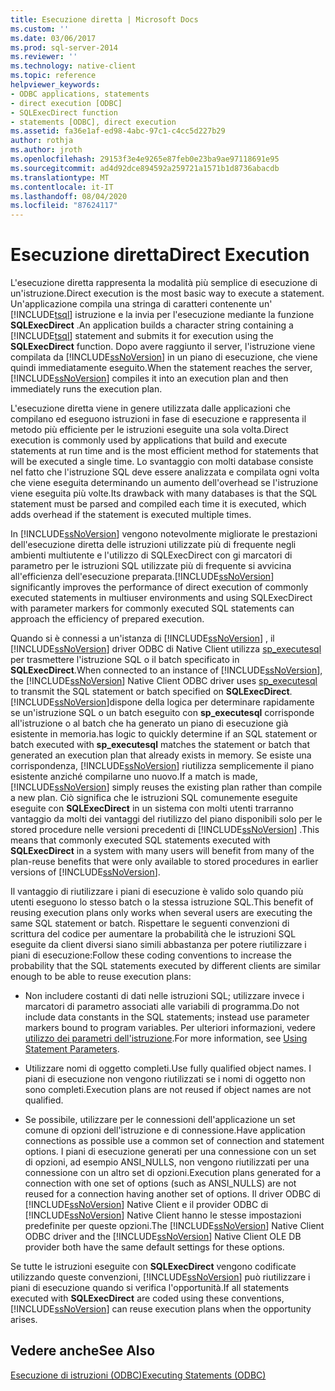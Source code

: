 ```yaml
---
title: Esecuzione diretta | Microsoft Docs
ms.custom: ''
ms.date: 03/06/2017
ms.prod: sql-server-2014
ms.reviewer: ''
ms.technology: native-client
ms.topic: reference
helpviewer_keywords:
- ODBC applications, statements
- direct execution [ODBC]
- SQLExecDirect function
- statements [ODBC], direct execution
ms.assetid: fa36e1af-ed98-4abc-97c1-c4cc5d227b29
author: rothja
ms.author: jroth
ms.openlocfilehash: 29153f3e4e9265e87feb0e23ba9ae97118691e95
ms.sourcegitcommit: ad4d92dce894592a259721a1571b1d8736abacdb
ms.translationtype: MT
ms.contentlocale: it-IT
ms.lasthandoff: 08/04/2020
ms.locfileid: "87624117"
---
```

# <a name="direct-execution"></a><span data-ttu-id="40e83-102">Esecuzione diretta</span><span class="sxs-lookup"><span data-stu-id="40e83-102">Direct Execution</span></span>
  <span data-ttu-id="40e83-103">L'esecuzione diretta rappresenta la modalità più semplice di esecuzione di un'istruzione.</span><span class="sxs-lookup"><span data-stu-id="40e83-103">Direct execution is the most basic way to execute a statement.</span></span> <span data-ttu-id="40e83-104">Un'applicazione compila una stringa di caratteri contenente un' [!INCLUDE[tsql](../../../includes/tsql-md.md)] istruzione e la invia per l'esecuzione mediante la funzione **SQLExecDirect** .</span><span class="sxs-lookup"><span data-stu-id="40e83-104">An application builds a character string containing a [!INCLUDE[tsql](../../../includes/tsql-md.md)] statement and submits it for execution using the **SQLExecDirect** function.</span></span> <span data-ttu-id="40e83-105">Dopo avere raggiunto il server, l'istruzione viene compilata da [!INCLUDE[ssNoVersion](../../../includes/ssnoversion-md.md)] in un piano di esecuzione, che viene quindi immediatamente eseguito.</span><span class="sxs-lookup"><span data-stu-id="40e83-105">When the statement reaches the server, [!INCLUDE[ssNoVersion](../../../includes/ssnoversion-md.md)] compiles it into an execution plan and then immediately runs the execution plan.</span></span>  
  
 <span data-ttu-id="40e83-106">L'esecuzione diretta viene in genere utilizzata dalle applicazioni che compilano ed eseguono istruzioni in fase di esecuzione e rappresenta il metodo più efficiente per le istruzioni eseguite una sola volta.</span><span class="sxs-lookup"><span data-stu-id="40e83-106">Direct execution is commonly used by applications that build and execute statements at run time and is the most efficient method for statements that will be executed a single time.</span></span> <span data-ttu-id="40e83-107">Lo svantaggio con molti database consiste nel fatto che l'istruzione SQL deve essere analizzata e compilata ogni volta che viene eseguita determinando un aumento dell'overhead se l'istruzione viene eseguita più volte.</span><span class="sxs-lookup"><span data-stu-id="40e83-107">Its drawback with many databases is that the SQL statement must be parsed and compiled each time it is executed, which adds overhead if the statement is executed multiple times.</span></span>  
  
 <span data-ttu-id="40e83-108">In [!INCLUDE[ssNoVersion](../../../includes/ssnoversion-md.md)] vengono notevolmente migliorate le prestazioni dell'esecuzione diretta delle istruzioni utilizzate più di frequente negli ambienti multiutente e l'utilizzo di SQLExecDirect con gi marcatori di parametro per le istruzioni SQL utilizzate più di frequente si avvicina all'efficienza dell'esecuzione preparata.</span><span class="sxs-lookup"><span data-stu-id="40e83-108">[!INCLUDE[ssNoVersion](../../../includes/ssnoversion-md.md)] significantly improves the performance of direct execution of commonly executed statements in multiuser environments and using SQLExecDirect with parameter markers for commonly executed SQL statements can approach the efficiency of prepared execution.</span></span>  
  
 <span data-ttu-id="40e83-109">Quando si è connessi a un'istanza di [!INCLUDE[ssNoVersion](../../../includes/ssnoversion-md.md)] , il [!INCLUDE[ssNoVersion](../../../includes/ssnoversion-md.md)] driver ODBC di Native Client utilizza [sp_executesql](/sql/relational-databases/system-stored-procedures/sp-executesql-transact-sql) per trasmettere l'istruzione SQL o il batch specificato in **SQLExecDirect**.</span><span class="sxs-lookup"><span data-stu-id="40e83-109">When connected to an instance of [!INCLUDE[ssNoVersion](../../../includes/ssnoversion-md.md)], the [!INCLUDE[ssNoVersion](../../../includes/ssnoversion-md.md)] Native Client ODBC driver uses [sp_executesql](/sql/relational-databases/system-stored-procedures/sp-executesql-transact-sql) to transmit the SQL statement or batch specified on **SQLExecDirect**.</span></span> [!INCLUDE[ssNoVersion](../../../includes/ssnoversion-md.md)]<span data-ttu-id="40e83-110">dispone della logica per determinare rapidamente se un'istruzione SQL o un batch eseguito con **sp_executesql** corrisponde all'istruzione o al batch che ha generato un piano di esecuzione già esistente in memoria.</span><span class="sxs-lookup"><span data-stu-id="40e83-110">has logic to quickly determine if an SQL statement or batch executed with **sp_executesql** matches the statement or batch that generated an execution plan that already exists in memory.</span></span> <span data-ttu-id="40e83-111">Se esiste una corrispondenza, [!INCLUDE[ssNoVersion](../../../includes/ssnoversion-md.md)] riutilizza semplicemente il piano esistente anziché compilarne uno nuovo.</span><span class="sxs-lookup"><span data-stu-id="40e83-111">If a match is made, [!INCLUDE[ssNoVersion](../../../includes/ssnoversion-md.md)] simply reuses the existing plan rather than compile a new plan.</span></span> <span data-ttu-id="40e83-112">Ciò significa che le istruzioni SQL comunemente eseguite eseguite con **SQLExecDirect** in un sistema con molti utenti trarranno vantaggio da molti dei vantaggi del riutilizzo del piano disponibili solo per le stored procedure nelle versioni precedenti di [!INCLUDE[ssNoVersion](../../../includes/ssnoversion-md.md)] .</span><span class="sxs-lookup"><span data-stu-id="40e83-112">This means that commonly executed SQL statements executed with **SQLExecDirect** in a system with many users will benefit from many of the plan-reuse benefits that were only available to stored procedures in earlier versions of [!INCLUDE[ssNoVersion](../../../includes/ssnoversion-md.md)].</span></span>  
  
 <span data-ttu-id="40e83-113">Il vantaggio di riutilizzare i piani di esecuzione è valido solo quando più utenti eseguono lo stesso batch o la stessa istruzione SQL.</span><span class="sxs-lookup"><span data-stu-id="40e83-113">This benefit of reusing execution plans only works when several users are executing the same SQL statement or batch.</span></span> <span data-ttu-id="40e83-114">Rispettare le seguenti convenzioni di scrittura del codice per aumentare la probabilità che le istruzioni SQL eseguite da client diversi siano simili abbastanza per potere riutilizzare i piani di esecuzione:</span><span class="sxs-lookup"><span data-stu-id="40e83-114">Follow these coding conventions to increase the probability that the SQL statements executed by different clients are similar enough to be able to reuse execution plans:</span></span>  
  
-   <span data-ttu-id="40e83-115">Non includere costanti di dati nelle istruzioni SQL; utilizzare invece i marcatori di parametro associati alle variabili di programma.</span><span class="sxs-lookup"><span data-stu-id="40e83-115">Do not include data constants in the SQL statements; instead use parameter markers bound to program variables.</span></span> <span data-ttu-id="40e83-116">Per ulteriori informazioni, vedere [utilizzo dei parametri dell'istruzione](../using-statement-parameters.md).</span><span class="sxs-lookup"><span data-stu-id="40e83-116">For more information, see [Using Statement Parameters](../using-statement-parameters.md).</span></span>  
  
-   <span data-ttu-id="40e83-117">Utilizzare nomi di oggetto completi.</span><span class="sxs-lookup"><span data-stu-id="40e83-117">Use fully qualified object names.</span></span> <span data-ttu-id="40e83-118">I piani di esecuzione non vengono riutilizzati se i nomi di oggetto non sono completi.</span><span class="sxs-lookup"><span data-stu-id="40e83-118">Execution plans are not reused if object names are not qualified.</span></span>  
  
-   <span data-ttu-id="40e83-119">Se possibile, utilizzare per le connessioni dell'applicazione un set comune di opzioni dell'istruzione e di connessione.</span><span class="sxs-lookup"><span data-stu-id="40e83-119">Have application connections as possible use a common set of connection and statement options.</span></span> <span data-ttu-id="40e83-120">I piani di esecuzione generati per una connessione con un set di opzioni, ad esempio ANSI_NULLS, non vengono riutilizzati per una connessione con un altro set di opzioni.</span><span class="sxs-lookup"><span data-stu-id="40e83-120">Execution plans generated for a connection with one set of options (such as ANSI_NULLS) are not reused for a connection having another set of options.</span></span> <span data-ttu-id="40e83-121">Il driver ODBC di [!INCLUDE[ssNoVersion](../../../includes/ssnoversion-md.md)] Native Client e il provider ODBC di [!INCLUDE[ssNoVersion](../../../includes/ssnoversion-md.md)] Native Client hanno le stesse impostazioni predefinite per queste opzioni.</span><span class="sxs-lookup"><span data-stu-id="40e83-121">The [!INCLUDE[ssNoVersion](../../../includes/ssnoversion-md.md)] Native Client ODBC driver and the [!INCLUDE[ssNoVersion](../../../includes/ssnoversion-md.md)] Native Client OLE DB provider both have the same default settings for these options.</span></span>  
  
 <span data-ttu-id="40e83-122">Se tutte le istruzioni eseguite con **SQLExecDirect** vengono codificate utilizzando queste convenzioni, [!INCLUDE[ssNoVersion](../../../includes/ssnoversion-md.md)] può riutilizzare i piani di esecuzione quando si verifica l'opportunità.</span><span class="sxs-lookup"><span data-stu-id="40e83-122">If all statements executed with **SQLExecDirect** are coded using these conventions, [!INCLUDE[ssNoVersion](../../../includes/ssnoversion-md.md)] can reuse execution plans when the opportunity arises.</span></span>  
  
## <a name="see-also"></a><span data-ttu-id="40e83-123">Vedere anche</span><span class="sxs-lookup"><span data-stu-id="40e83-123">See Also</span></span>  
 [<span data-ttu-id="40e83-124">Esecuzione di istruzioni &#40;ODBC&#41;</span><span class="sxs-lookup"><span data-stu-id="40e83-124">Executing Statements &#40;ODBC&#41;</span></span>](executing-statements-odbc.md)  
  
  
